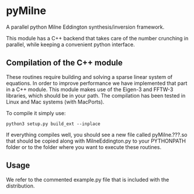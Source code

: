 # pyMilne
A parallel python Milne Eddington synthesis/inversion framework.

This module has a C++ backend that takes care of the number crunching in parallel,
while keeping a convenient python interface. 


## Compilation of the C++ module
These routines require building and solving a sparse linear system of
equations. In order to improve performance we have implemented that
part in a C++ module. This module makes use of the Eigen-3 and FFTW-3 
libraries, which should be in your path. The compilation has been tested
in Linux and Mac systems (with MacPorts).

To compile it simply use:
```
python3 setup.py build_ext --inplace
```

If everything compiles well, you should see a new file called pyMilne.???.so
that should be copied along with MilneEddington.py to your PYTHONPATH folder or
to the folder where you want to execute these routines.

## Usage
We refer to the commented example.py file that is included with the distribution.

